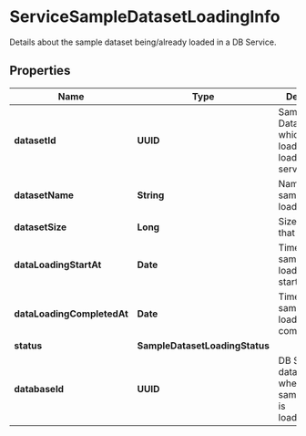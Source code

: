 

# ServiceSampleDatasetLoadingInfo

Details about the sample dataset being/already loaded in a DB Service.

## Properties

Name | Type | Description | Notes
------------ | ------------- | ------------- | -------------
**datasetId** | **UUID** | Sample Dataset ID which is loaded/being loaded in service. |  [optional]
**datasetName** | **String** | Name of sample dataset loading/loaded. |  [optional]
**datasetSize** | **Long** | Size of dataset that is loaded. |  [optional]
**dataLoadingStartAt** | **Date** | Time at which sample dataset loading started. |  [optional]
**dataLoadingCompletedAt** | **Date** | Time at which sample dataset loading completed. |  [optional]
**status** | **SampleDatasetLoadingStatus** |  |  [optional]
**databaseId** | **UUID** | DB Service database Id where the sample dataset is loading/loaded. |  [optional]




